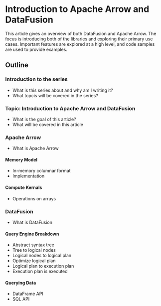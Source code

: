 # Introduction to Apache Arrow and DataFusion

This article gives an overview of both DataFusion and Apache Arrow. The focus is introducing both of the libraries and exploring their primary use cases. Important features are explored at a high level, and code samples are used to provide examples.

## Outline

### Introduction to the series

- What is this series about and why am I writing it?
- What topcis will be covered in the series?

### Topic: Introduction to Apache Arrow and DataFusion

- What is the goal of this article?
- What will be covered in this article

### Apache Arrow

- What is Apache Arrow

#### Memory Model

- In-memory columnar format
- Implementation

#### Compute Kernals

- Operations on arrays

### DataFusion

- What is DataFusion

#### Query Engine Breakdown

- Abstract syntax tree
- Tree to logical nodes
- Logical nodes to logical plan
- Optimize logical plan
- Logical plan to execution plan
- Execution plan is executed

#### Querying Data

- DataFrame API
- SQL API
